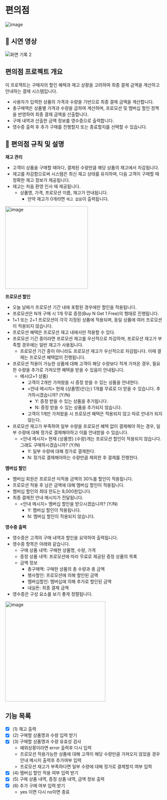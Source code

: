 # 편의점

![image](https://github.com/user-attachments/assets/811be804-81f8-4fad-a5d2-ebf9f9fac646)

## 🎥 시연 영상

![화면 기록 2](https://github.com/user-attachments/assets/34fe34e9-51d0-4340-97ab-162c38d4aded)

## 편의점 프로젝트 개요

이 프로젝트는 구매자의 할인 혜택과 재고 상황을 고려하여 최종 결제 금액을 계산하고 안내하는 결제 시스템입니다.

- 사용자가 입력한 상품의 가격과 수량을 기반으로 최종 결제 금액을 계산합니다.
- 총구매액은 상품별 가격과 수량을 곱하여 계산하며, 프로모션 및 멤버십 할인 정책을 반영하여 최종 결제 금액을 산출합니다.
- 구매 내역과 산출한 금액 정보를 영수증으로 출력합니다.
- 영수증 출력 후 추가 구매를 진행할지 또는 종료할지를 선택할 수 있습니다.

## 📌 편의점 규칙 및 설명

**재고 관리**

- 고객이 상품을 구매할 때마다, 결제된 수량만큼 해당 상품의 재고에서 차감됩니다.
- 재고를 차감함으로써 시스템은 최신 재고 상태를 유지하며, 다음 고객이 구매할 때 정확한 재고 정보가 제공됩니다.
- 재고는 처음 환영 인사 때 제공됩니다.
    - 상품명, 가격, 프로모션 이름, 재고가 안내됩니다.
        - 만약 재고가 0개라면 `재고 없음`이 출력됩니다.

<img width="264" alt="image" src="https://github.com/user-attachments/assets/94be4ffa-275d-4b1e-9a45-8e7dcd8347be">


**프로모션 할인**

- 오늘 날짜가 프로모션 기간 내에 포함된 경우에만 할인을 적용됩니다.
- 프로모션은 N개 구매 시 1개 무료 증정(Buy N Get 1 Free)의 형태로 진행됩니다.
- 1+1 또는 2+1 프로모션이 각각 지정된 상품에 적용되며, 동일 상품에 여러 프로모션이 적용되지 않습니다.
- 프로모션 혜택은 프로모션 재고 내에서만 적용할 수 있다.
- 프로모션 기간 중이라면 프로모션 재고를 우선적으로 차감하며, 프로모션 재고가 부족할 경우에는 일반 재고가 사용됩니다.
    - 프로모션 기간 중이 아니라도 프로모션 재고가 우선적으로 차감됩니다. 이때 결제는 프로모션 혜택없이 진행됩니다.
- 프로모션 적용이 가능한 상품에 대해 고객이 해당 수량보다 적게 가져온 경우, 필요한 수량을 추가로 가져오면 혜택을 받을 수 있음이 안내됩니다.
    - 예시(2+1 상품)
        - 고객이 2개만 가져왔을 시 증정 받을 수 있는 상품을 안내한다.
        - <안내 메시지> 현재 {상품명}은(는) 1개를 무료로 더 받을 수 있습니다. 추가하시겠습니까? (Y/N)
            - Y: 증정 받을 수 있는 상품을 추가됩니다.
            - N: 증정 받을 수 있는 상품을 추가되지 않습니다.
        - 고객이 1개만 가져왔을 시 프로모션 혜택은 적용되지 않고 따로 안내가 되지 않는다.
- 프로모션 재고가 부족하여 일부 수량을 프로모션 혜택 없이 결제해야 하는 경우, 일부 수량에 대해 정가로 결제해야하고 이를 안내받을 수 있습니다.
    - <안내 메시지> 현재 {상품명} {수량}개는 프로모션 할인이 적용되지 않습니다. 그래도 구매하시겠습니까? (Y/N)
        - Y: 일부 수량에 대해 정가로 결제한다.
        - N: 정가로 결제해야하는 수량만큼 제외한 후 결제를 진행한다.

**멤버십 할인**

- 멤버십 회원은 프로모션 미적용 금액의 30%를 할인이 적용됩니다.
- 프로모션 적용 후 남은 금액에 대해 멤버십 할인이 적용됩니다.
- 멤버십 할인의 최대 한도는 8,000원입니다.
- 최종 결제전 안내 메시지가 전달됩니다.
    - <안내 메시지> 멤버십 할인을 받으시겠습니까? (Y/N)
        - Y: 멤버십 할인이 적용됩니다.
        - N: 멤버십 할인이 적용되지 않습니다.

**영수증 출력**

- 영수증은 고객의 구매 내역과 할인을 요약하여 출력됩니다.
- 영수증 항목은 아래와 같습니다.
    - 구매 상품 내역: 구매한 상품명, 수량, 가격
    - 증정 상품 내역: 프로모션에 따라 무료로 제공된 증정 상품의 목록
    - 금액 정보
        - 총구매액: 구매한 상품의 총 수량과 총 금액
        - 행사할인: 프로모션에 의해 할인된 금액
        - 멤버십할인: 멤버십에 의해 추가로 할인된 금액
        - 내실돈: 최종 결제 금액
- 영수증은 구성 요소를 보기 좋게 정렬됩니다.

<img width="320" alt="image" src="https://github.com/user-attachments/assets/a82b976c-2673-426e-bab3-16e45a4c0ab8">

## 기능 목록

- [x] (1) 재고 출력
- [x] (2) 구매할 상품명과 수량 입력 받기
- [x] (3) 구매할 상품명과 수량 유효성 검사
    - 예외상황이라면 error 출력후 다시 입력
    - 프로모션 적용가능한 상품에 대해 고객이 해당 수량만큼 가져오지 않았을 경우 안내 메시지 출력후 추가여부 입력
    - 프로모션 재고가 부족하다면 일부 수량에 대해 정가로 결제할지 여부 입력
- [x] (4) 멤버십 할인 적용 여부 입력 받기
- [x] (5) 구매 상품 내역, 증정 상품 내역, 금액 정보 출력
- [x] (6) 추가 구매 여부 입력 받기
    - yes 이면 다시 no이면 종료
